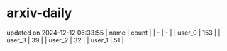# arxiv-daily
updated on 2024-12-12 06:33:55
| name | count |
| - | - |
| user_0 | 153 |
| user_3 | 39 |
| user_2 | 32 |
| user_1 | 51 |
